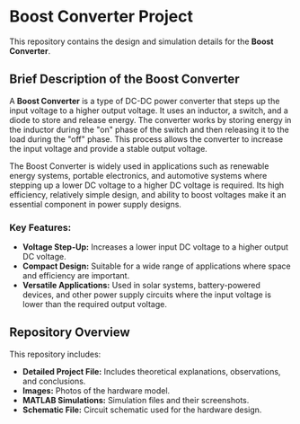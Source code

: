 # Boost Converter Project

This repository contains the design and simulation details for the **Boost Converter**.

## Brief Description of the Boost Converter
A **Boost Converter** is a type of DC-DC power converter that steps up the input voltage to a higher output voltage. It uses an inductor, a switch, and a diode to store and release energy. The converter works by storing energy in the inductor during the "on" phase of the switch and then releasing it to the load during the "off" phase. This process allows the converter to increase the input voltage and provide a stable output voltage.

The Boost Converter is widely used in applications such as renewable energy systems, portable electronics, and automotive systems where stepping up a lower DC voltage to a higher DC voltage is required. Its high efficiency, relatively simple design, and ability to boost voltages make it an essential component in power supply designs.

### Key Features:
- **Voltage Step-Up:** Increases a lower input DC voltage to a higher output DC voltage.
- **Compact Design:** Suitable for a wide range of applications where space and efficiency are important.
- **Versatile Applications:** Used in solar systems, battery-powered devices, and other power supply circuits where the input voltage is lower than the required output voltage.

## Repository Overview
This repository includes:
- **Detailed Project File:** Includes theoretical explanations, observations, and conclusions.
- **Images:** Photos of the hardware model.
- **MATLAB Simulations:** Simulation files and their screenshots.
- **Schematic File:** Circuit schematic used for the hardware design.
